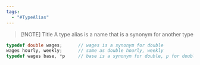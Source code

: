 ```yaml
---
tags:
  - "#TypeAlias"
---
```


> [!NOTE] Title
> A type alias is a name that is a synonym for another type

```cpp
typedef double wages;      // wages is a synonym for double 
wages hourly, weekly;      // same as double hourly, weekly 
typedef wages base, *p     // base is a synonym for double, p for double*
```

